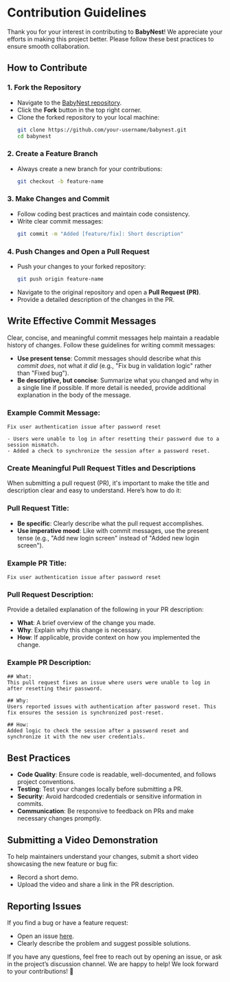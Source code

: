 # Contribution Guidelines

Thank you for your interest in contributing to **BabyNest**! We appreciate your efforts in making this project better. Please follow these best practices to ensure smooth collaboration.

## How to Contribute

### 1. Fork the Repository
- Navigate to the [BabyNest repository](https://github.com/AOSSIE-Org/BabyNest/).
- Click the **Fork** button in the top right corner.
- Clone the forked repository to your local machine:
  ```sh
  git clone https://github.com/your-username/babynest.git
  cd babynest
  ```

### 2. Create a Feature Branch
- Always create a new branch for your contributions:
  ```sh
  git checkout -b feature-name
  ```

### 3. Make Changes and Commit
- Follow coding best practices and maintain code consistency.
- Write clear commit messages:
  ```sh
  git commit -m "Added [feature/fix]: Short description"
  ```

### 4. Push Changes and Open a Pull Request
- Push your changes to your forked repository:
  ```sh
  git push origin feature-name
  ```
- Navigate to the original repository and open a **Pull Request (PR)**.
- Provide a detailed description of the changes in the PR.
  

## Write Effective Commit Messages

Clear, concise, and meaningful commit messages help maintain a readable history of changes. Follow these guidelines for writing commit messages:

- **Use present tense**: Commit messages should describe what *this commit does*, not what *it did* (e.g., "Fix bug in validation logic" rather than "Fixed bug").
- **Be descriptive, but concise**: Summarize what you changed and why in a single line if possible. If more detail is needed, provide additional explanation in the body of the message.

### Example Commit Message:
```
Fix user authentication issue after password reset

- Users were unable to log in after resetting their password due to a session mismatch.
- Added a check to synchronize the session after a password reset.
```

### Create Meaningful Pull Request Titles and Descriptions

When submitting a pull request (PR), it's important to make the title and description clear and easy to understand. Here’s how to do it:

### Pull Request Title:
- **Be specific**: Clearly describe what the pull request accomplishes. 
- **Use imperative mood**: Like with commit messages, use the present tense (e.g., "Add new login screen" instead of "Added new login screen").

### Example PR Title:
```
Fix user authentication issue after password reset
```

### Pull Request Description:
Provide a detailed explanation of the following in your PR description:
- **What**: A brief overview of the change you made.
- **Why**: Explain why this change is necessary.
- **How**: If applicable, provide context on how you implemented the change.

### Example PR Description:
```
## What:
This pull request fixes an issue where users were unable to log in after resetting their password.

## Why:
Users reported issues with authentication after password reset. This fix ensures the session is synchronized post-reset.

## How:
Added logic to check the session after a password reset and synchronize it with the new user credentials.
```

## Best Practices
- **Code Quality**: Ensure code is readable, well-documented, and follows project conventions.
- **Testing**: Test your changes locally before submitting a PR.
- **Security**: Avoid hardcoded credentials or sensitive information in commits.
- **Communication**: Be responsive to feedback on PRs and make necessary changes promptly.

## Submitting a Video Demonstration
To help maintainers understand your changes, submit a short video showcasing the new feature or bug fix:
- Record a short demo.
- Upload the video and share a link in the PR description.

## Reporting Issues
If you find a bug or have a feature request:
- Open an issue [here](https://github.com/your-repo/babynest/issues).
- Clearly describe the problem and suggest possible solutions.


If you have any questions, feel free to reach out by opening an issue, or ask in the project’s discussion channel. We are happy to help!
We look forward to your contributions! 🚀

